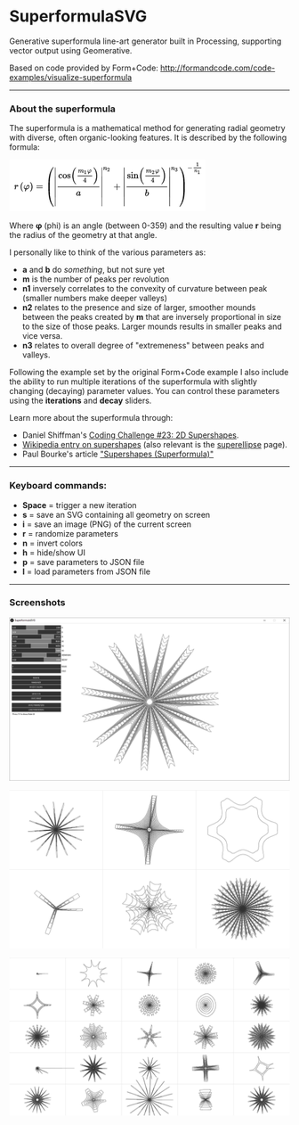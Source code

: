 # SuperformulaSVG

Generative superformula line-art generator built in Processing, supporting vector output using Geomerative.

Based on code provided by Form+Code: http://formandcode.com/code-examples/visualize-superformula

---

### About the superformula

The superformula is a mathematical method for generating radial geometry with diverse, often organic-looking features. It is described by the following formula:

![Superformula equation](docs/superformula-equation.png)

Where __&phi;__ (phi) is an angle (between 0-359) and the resulting value __r__ being the radius of the geometry at that angle.

I personally like to think of the various parameters as:
* __a__ and __b__ do _something_, but not sure yet
* __m__ is the number of peaks per revolution
* __n1__ inversely correlates to the convexity of curvature between peak (smaller numbers make deeper valleys)
* __n2__ relates to the presence and size of larger, smoother mounds between the peaks created by __m__ that are inversely proportional in size to the size of those peaks. Larger mounds results in smaller peaks and vice versa.
* __n3__ relates to overall degree of "extremeness" between peaks and valleys.

Following the example set by the original Form+Code example I also include the ability to run multiple iterations of the superformula with slightly changing (decaying) parameter values. You can control these parameters using the __iterations__ and __decay__ sliders.

Learn more about the superformula through:
* Daniel Shiffman's [Coding Challenge #23: 2D Supershapes](https://www.youtube.com/watch?v=ksRoh-10lak).
* [Wikipedia entry on supershapes](https://en.wikipedia.org/wiki/Superformula) (also relevant is the [superellipse](https://en.wikipedia.org/wiki/Superellipse) page).
* Paul Bourke's article ["Supershapes (Superformula)"](http://paulbourke.net/geometry/supershape/)

---

### Keyboard commands:
* __Space__ = trigger a new iteration
* __s__ = save an SVG containing all geometry on screen
* __i__ = save an image (PNG) of the current screen
* __r__ = randomize parameters
* __n__ = invert colors
* __h__ = hide/show UI
* __p__ = save parameters to JSON file
* __l__ = load parameters from JSON file

---

### Screenshots

![Single drawing](docs/full-window.png)

![Three columns, two rows](docs/two-by-three.png)

![Lots of rows and columns](docs/five-by-five.png)
